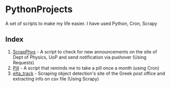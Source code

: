 # PythonProjects

A set of scripts to make my life easier. I have used Python, Cron, Scrapy



## Index

1. [ScrapPhys](ScrapPhys.py) - A script to check for new announcements on the site of Dept of Physics, UoP and send notification via pushover (Using Requests)
2. [Pill](Pill.py) - A script that reminds me to take a pill once a month (using Cron)
3. [elta_track](elta_track.py) - Scraping object detection's site of the Greek post office and extracting info on csv file (Using Scrapy)